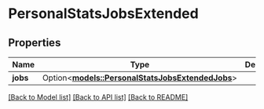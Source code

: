 # PersonalStatsJobsExtended

## Properties

Name | Type | Description | Notes
------------ | ------------- | ------------- | -------------
**jobs** | Option<[**models::PersonalStatsJobsExtendedJobs**](PersonalStatsJobsExtended_jobs.md)> |  | [optional]

[[Back to Model list]](../README.md#documentation-for-models) [[Back to API list]](../README.md#documentation-for-api-endpoints) [[Back to README]](../README.md)


